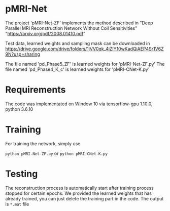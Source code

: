 # pMRI-Net

The project 'pMRI-Net-ZF' implements the method described in "Deep Parallel MRI Reconstruction Network Without Coil Sensitivities"
"https://arxiv.org/pdf/2008.01410.pdf"

Test data, learned weights and sampling mask can be downloaded in https://drive.google.com/drive/folders/1jVV0qk_4iZlY10wKadQiAEP4Sr1V6Z9N?usp=sharing


The file named 'pd_Phase5_ZF' is learned weights for 'pMRI-Net-ZF.py'
The file named 'pd_Phase4_K_c' is learned weights for 'pMRI-CNet-K.py'

# Requirements

The code was implementated on Window 10 via tensorflow-gpu 1.10.0, python 3.6.10

# Training

For training the network, simply use

```python pMRI-Net-ZF.py```
or
```python pMRI-CNet-K.py```


# Testing

The reconstruction process is automatically start after training process stopped for certain epochs.
We provided the learned weights that has already trained, you can just delete the training part in the code.
The output is ```*.mat``` file
